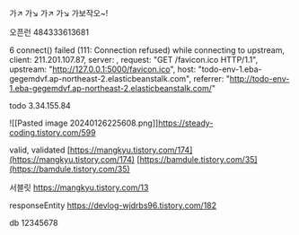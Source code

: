 ---
---
가↗ 가↘ 가↗ 가↘ 가보작오~!

오픈런
484333613681

6 connect() failed (111: Connection refused) while connecting to upstream, client: 211.201.107.87, server: , request: "GET /favicon.ico HTTP/1.1", upstream: "http://127.0.0.1:5000/favicon.ico", host: "todo-env-1.eba-gegemdvf.ap-northeast-2.elasticbeanstalk.com", referrer: "http://todo-env-1.eba-gegemdvf.ap-northeast-2.elasticbeanstalk.com/"

todo
3.34.155.84

![[Pasted image 20240126225608.png]]https://steady-coding.tistory.com/599


valid, validated
[https://mangkyu.tistory.com/174](https://mangkyu.tistory.com/174)
[https://bamdule.tistory.com/35](https://bamdule.tistory.com/35)

서블릿
https://mangkyu.tistory.com/13

responseEntity
https://devlog-wjdrbs96.tistory.com/182

db 12345678